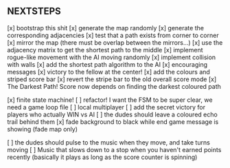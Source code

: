 NEXTSTEPS
---------

[x] bootstrap this shit
[x] generate the map randomly
[x] generate the corresponding adjacencies
[x] test that a path exists from corner to corner
[x] mirror the map (there must be overlap between the mirrors...)
[x] use the adjacency matrix to get the shortest path to the middle
[x] implement rogue-like movement with the AI moving randomly
[x] implement collision with walls
[x] add the shortest path algorithm to the AI
[x] encouraging messages
[x] victory to the fellow at the center!
[x] add the colours and striped score bar
[x] revert the stripe bar to the old overall score mode
[x] The Darkest Path! Score now depends on finding the darkest coloured path

[x] finite state machine!
[ ] refactor! I want the FSM to be super clear, we need a game loop file
[ ] local multiplayer
[ ] add the secret victory for players who actually WIN vs AI
[ ] the dudes should leave a coloured echo trail behind them
[x] fade background to black while end game message is showing (fade map only)

[ ] the dudes should pulse to the music when they move, and take turns moving
[ ] Music that slows down to a stop when you haven't earned points recently
    (basically it plays as long as the score counter is spinning)
